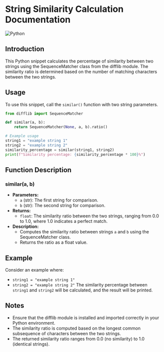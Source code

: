 # String Similarity Calculation Documentation

![Python](https://img.shields.io/badge/python-3670A0?style=for-the-badge&logo=python&logoColor=ffdd54)

## Introduction
This Python snippet calculates the percentage of similarity between two strings using the SequenceMatcher class from the difflib module. The similarity ratio is determined based on the number of matching characters between the two strings.

## Usage
To use this snippet, call the `similar()` function with two string parameters.

```python
from difflib import SequenceMatcher

def similar(a, b):
    return SequenceMatcher(None, a, b).ratio()

# Example usage
string1 = "example string 1"
string2 = "example string 2"
similarity_percentage = similar(string1, string2)
print(f"Similarity percentage: {similarity_percentage * 100}%")
```

## Function Description
### similar(a, b)
- **Parameters:**
  - `a` (str): The first string for comparison.
  - `b` (str): The second string for comparison.
- **Returns:**
  - `float`: The similarity ratio between the two strings, ranging from 0.0 to 1.0, where 1.0 indicates a perfect match.
- **Description:**
  - Computes the similarity ratio between strings `a` and `b` using the SequenceMatcher class.
  - Returns the ratio as a float value.

## Example
Consider an example where:
- `string1 = "example string 1"`
- `string2 = "example string 2"`
The similarity percentage between `string1` and `string2` will be calculated, and the result will be printed.

## Notes
- Ensure that the difflib module is installed and imported correctly in your Python environment.
- The similarity ratio is computed based on the longest common subsequence of characters between the two strings.
- The returned similarity ratio ranges from 0.0 (no similarity) to 1.0 (identical strings).
